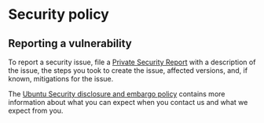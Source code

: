 # Security policy

## Reporting a vulnerability
To report a security issue, file a [Private Security Report](https://github.com/canonical/openfga-operator/security/advisories/new) with a description of the issue, the steps you took to create the issue, affected versions, and, if known, mitigations for the issue.

The [Ubuntu Security disclosure and embargo policy](https://ubuntu.com/security/disclosure-policy) contains more information about what you can expect when you contact us and what we expect from you.
